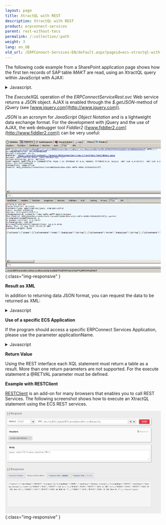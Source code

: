```yaml
---
layout: page
title: XtractQL with REST
description: XtractQL with REST
product: erpconnect-services
parent: rest-without-tecs
permalink: /:collection/:path
weight: 3
lang: en_GB
old_url: /ERPConnect-Services-EN/default.aspx?pageid=ecs-xtractql-with-rest
---
```


The following code example from a SharePoint application page shows how the first ten records of SAP table *MAKT* are read, using an XtractQL query within JavaScript with AJAX:

<details>
<summary>Javascript.</summary>
{% highlight javascript %}
$(document).ready(function () {
var q = 'SELECT TOP 10 * FROM MAKT';
$.getJSON('/_vti_bin/ERPConnectServiceRest.svc/ExecuteXQL?q=' + q,
function (data) {
// TODO: Handle JSON response!
});
{% endhighlight %}
</details>

The *ExecuteXQL* operation of the *ERPConnectServiceRest.svc* Web service returns a JSON object. AJAX is enabled through the *$.getJSON*-method of jQuery (see [www.jquery.com](http://www.jquery.com)). 

*JSON* is an acronym for *JavaScript Object Notation* and is a lightweight data exchange format. For the development with jQuery and the use of AJAX, the web debugger tool *Fiddler2* ([www.fiddler2.com](http://www.fiddler2.com)) can be very useful: 


![ECS-JSON-Fiddler](/img/content/ECS-JSON-Fiddler.png){:class="img-responsive" }

**Result as XML**

In addition to returning data JSON format, you can request the data to be returned as XML:

<details>
<summary>Javascript</summary>
{% highlight javascript %}
$.ajax({ 
type: 'POST', 
url: '/_vti_bin/ERPConnectServiceRest.svc/ExecuteXQLAsXml', 
data: '"http://www.theobald-software.com/ERPConnectServices\">
' + q + '', 
processData: false, 
dataType: "xml", 
contentType: 'text/xml; charset=utf-8', 
success: function (xml) { 
alert($(xml).text()); 
} 
});
{% endhighlight %}
</details>

**Use of a specific ECS Application**

If the program should access a specific ERPConnect Services Application, please use the parameter applicationName.

<details>
<summary>Javascript</summary>
{% highlight javascript %}
$(document).ready(function () {
var q = 'SELECT TOP 10 * FROM MAKT';
$.getJSON('/_vti_bin/ERPConnectServiceRest.svc/ExecuteXQL?applicationName=ECC&q=' + q,
function (data) {
// TODO: Handle JSON response!
});
{% endhighlight %}
</details>

**Return Value**

Using the REST interface each XQL statement must return a table as a result. More than one return parameters are not supported.
For the execute statement a @RETVAL parameter must be defined. 


**Example with RESTClient**

[RESTClient](http://restclient.net/) is an add-on for many browsers that enables you to call REST Services. The following screenshot shows how to execute an XtractQL statement using the ECS REST services. 

![ECS-RESTClient-XQL](/img/content/ECS-RESTClient-XQL.png){:class="img-responsive" }
